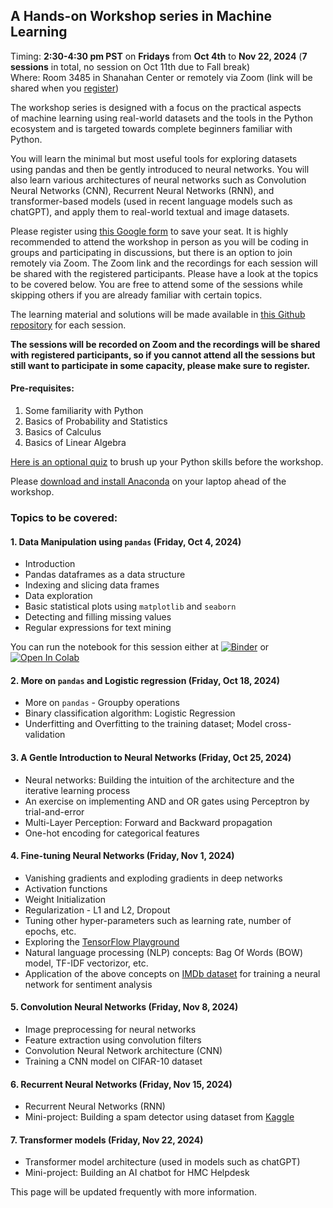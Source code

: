 ## A Hands-on Workshop series in Machine Learning 
Timing: **2:30-4:30 pm PST** on **Fridays** from **Oct 4th** to **Nov 22, 2024** (**7 sessions** in total, no session on Oct 11th due to Fall break)  
Where: Room 3485 in Shanahan Center or remotely via Zoom (link will be shared when you [register](https://forms.gle/z1bZnzXTgxnLJLdd6))

The workshop series is designed with a focus on the practical aspects of machine learning using real-world datasets and the tools in the Python ecosystem and is targeted towards complete beginners familiar with Python. 

You will learn the minimal but most useful tools for exploring datasets using pandas and then be gently introduced to neural networks. You will also learn various architectures of neural networks such as Convolution Neural Networks (CNN), Recurrent Neural Networks (RNN), and transformer-based models (used in recent language models such as chatGPT), and apply them to real-world textual and image datasets.
 
Please register using [this Google form](https://forms.gle/z1bZnzXTgxnLJLdd6) to save your seat. It is highly recommended to attend the workshop in person as you will be coding in groups and participating in discussions, but there is an option to join remotely via Zoom. The Zoom link and the recordings for each session will be shared with the registered participants. Please have a look at the topics to be covered below. You are free to attend some of the sessions while skipping others if you are already familiar with certain topics.

The learning material and solutions will be made available in [this Github repository](https://github.com/AashitaK/A-Hands-On-Workshop-In-Machine-Learning-Fall-2024) for each session.

**The sessions will be recorded on Zoom and the recordings will be shared with registered participants, so if you cannot attend all the sessions but still want to participate in some capacity, please make sure to register.**


#### Pre-requisites:
1. Some familiarity with Python
2. Basics of Probability and Statistics
3. Basics of Calculus
4. Basics of Linear Algebra

[Here is an optional quiz](https://forms.gle/k3sidBtcAikQziQU7) to brush up your Python skills before the workshop.

Please [download and install Anaconda](https://www.anaconda.com/) on your laptop ahead of the workshop.  

### Topics to be covered:  

#### 1. Data Manipulation using `pandas` (Friday, Oct 4, 2024)
* Introduction
* Pandas dataframes as a data structure
* Indexing and slicing data frames
* Data exploration 
* Basic statistical plots using `matplotlib` and `seaborn`
* Detecting and filling missing values
* Regular expressions for text mining

You can run the notebook for this session either at [![Binder](https://mybinder.org/badge_logo.svg)](https://mybinder.org/v2/gh/AashitaK/https-github.com-AashitaK-A-Hands-On-Workshop-In-Machine-Learning-Fall-2024/HEAD?labpath=Session+1%2F1.+Data+Manipulation+using+pandas.ipynb) or <a target="_blank" href="https://colab.research.google.com/github/AashitaK/https-github.com-AashitaK-A-Hands-On-Workshop-In-Machine-Learning-Fall-2024/blob/main/Session%201/1.%20Data%20Manipulation%20using%20pandas.ipynb">
  <img src="https://colab.research.google.com/assets/colab-badge.svg" alt="Open In Colab"/>
</a>

#### 2. More on `pandas` and Logistic regression (Friday, Oct 18, 2024)
* More on `pandas` - Groupby operations
* Binary classification algorithm: Logistic Regression
* Underfitting and Overfitting to the training dataset; Model cross-validation 

#### 3. A Gentle Introduction to Neural Networks (Friday, Oct 25, 2024)
* Neural networks: Building the intuition of the architecture and the iterative learning process 
* An exercise on implementing AND and OR gates using Perceptron by trial-and-error 
* Multi-Layer Perception: Forward and Backward propagation
* One-hot encoding for categorical features

#### 4. Fine-tuning Neural Networks (Friday, Nov 1, 2024)
* Vanishing gradients and exploding gradients in deep networks
* Activation functions 
* Weight Initialization
* Regularization - L1 and L2, Dropout
* Tuning other hyper-parameters such as learning rate, number of epochs, etc.
* Exploring the [TensorFlow Playground](https://playground.tensorflow.org/)
* Natural language processing (NLP) concepts: Bag Of Words (BOW) model, TF-IDF vectorizor, etc.
* Application of the above concepts on [IMDb dataset](https://www.kaggle.com/lakshmi25npathi/imdb-dataset-of-50k-movie-reviews) for training a neural network for sentiment analysis

#### 5. Convolution Neural Networks (Friday, Nov 8, 2024)
* Image preprocessing for neural networks
* Feature extraction using convolution filters
* Convolution Neural Network architecture (CNN)
* Training a CNN model on CIFAR-10 dataset

#### 6. Recurrent Neural Networks (Friday, Nov 15, 2024)
* Recurrent Neural Networks (RNN)
* Mini-project: Building a spam detector using dataset from [Kaggle](https://www.kaggle.com)


#### 7. Transformer models (Friday, Nov 22, 2024)
* Transformer model architecture (used in models such as chatGPT)
* Mini-project: Building an AI chatbot for HMC Helpdesk

This page will be updated frequently with more information.
